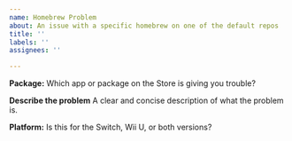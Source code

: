 ```yaml
---
name: Homebrew Problem
about: An issue with a specific homebrew on one of the default repos
title: ''
labels: ''
assignees: ''

---
```


**Package:**
Which app or package on the Store is giving you trouble?

**Describe the problem**
A clear and concise description of what the problem is.

**Platform:**
Is this for the Switch, Wii U, or both versions?
